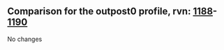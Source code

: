 ## Comparison for the outpost0 profile, rvn: [1188](https://github.com/PRO100KatYT/FortniteProfileRevisions/tree/main/profiles/outpost0/1188%20outpost0.json)-[1190](https://github.com/PRO100KatYT/FortniteProfileRevisions/tree/main/profiles/outpost0/1190%20outpost0.json)

No changes
